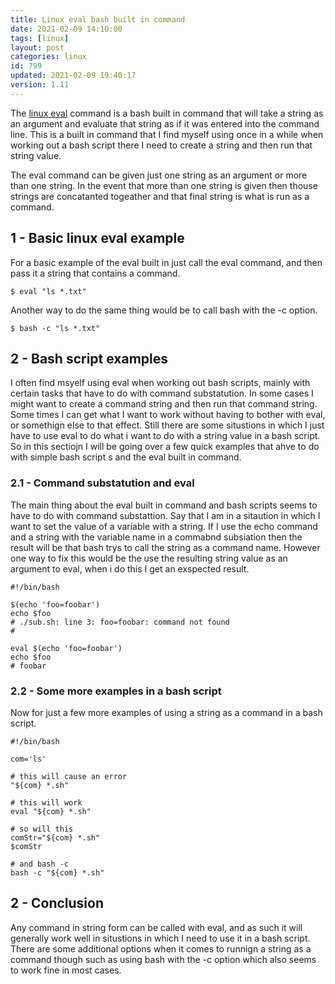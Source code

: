 ```yaml
---
title: Linux eval bash built in command
date: 2021-02-09 14:10:00
tags: [linux]
layout: post
categories: linux
id: 799
updated: 2021-02-09 19:40:17
version: 1.11
---
```


The [linux eval](https://www.computerhope.com/unix/bash/eval.htm) command is a bash built in command that will take a string as an argument and evaluate that string as if it was entered into the command line. This is a built in command that I find myself using once in a while when working out a bash script there I need to create a string and then run that string value.

The eval command can be given just one string as an argument or more than one string. In the event that more than one string is given then thouse strings are concatanted togeather and that final string is what is run as a command.

<!-- more -->

## 1 - Basic linux eval example

For a basic example of the eval built in just call the eval command, and then pass it a string that contains a command.

```
$ eval "ls *.txt"
```

Another way to do the same thing would be to call bash with the -c option.

```
$ bash -c "ls *.txt"
```

## 2 - Bash script examples

I often find msyelf using eval when working out bash scripts, mainly with certain tasks that have to do with command substatution. In some cases I might want to create a command string and then run that command string. Some times I can get what I want to work without having to bother with eval, or somethign else to that effect. Still there are some situstions in which I just have to use eval to do what i want to do with a string value in a bash script. So in this sectiojn I will be going over a few quick examples that ahve to do with simple bash script s and the eval built in command.

### 2.1 - Command substatution and eval

The main thing about the eval built in command and bash scripts seems to have to do with command substattion. Say that I am in a sitaution in which I want to set the value of a variable with a string. If I use the echo command and a string with the variable name in a commabnd subsiation then the result will be that bash trys to call the string as a command name. However one way to fix this would be the use the resulting string value as an argument to eval, when i do this I get an exspected result.

```
#!/bin/bash
 
$(echo 'foo=foobar')
echo $foo
# ./sub.sh: line 3: foo=foobar: command not found
#
 
eval $(echo 'foo=foobar')
echo $foo
# foobar
```

### 2.2 - Some more examples in a bash script

Now for just a few more examples of using a string as a command in a bash script.

```
#!/bin/bash
 
com='ls'
 
# this will cause an error
"${com} *.sh"
 
# this will work
eval "${com} *.sh"
 
# so will this
comStr="${com} *.sh"
$comStr
 
# and bash -c
bash -c "${com} *.sh"
```

## 2 - Conclusion

Any command in string form can be called with eval, and as such it will generally work well in situstions in which I need to use it in a bash script. There are some additional options when it comes to runnign a string as a command though such as using bash with the -c option which also seems to work fine in most cases.
